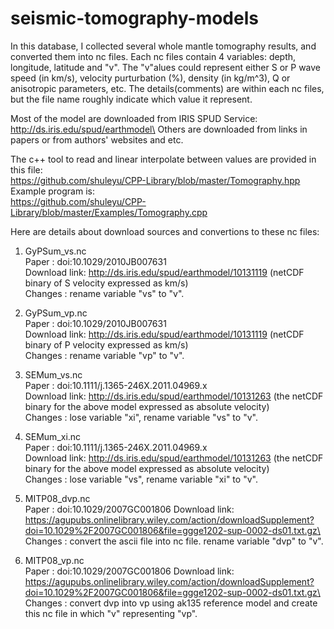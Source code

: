 # seismic-tomography-models

In this database, I collected several whole mantle tomography results, and
converted them into nc files. Each nc files contain 4 variables: depth,
longitude, latitude and "v". The "v"alues could represent either S or P wave
speed (in km/s), velocity purturbation (%), density (in kg/m^3), Q or
anisotropic parameters, etc. The details(comments) are within each nc files,
but the file name roughly indicate which value it represent.

Most of the model are downloaded from IRIS SPUD Service:\
http://ds.iris.edu/spud/earthmodel\
Others are downloaded from links in papers or from authors' websites and etc.

The c++ tool to read and linear interpolate between values are provided in this file:\
https://github.com/shuleyu/CPP-Library/blob/master/Tomography.hpp  
Example program is:\
https://github.com/shuleyu/CPP-Library/blob/master/Examples/Tomography.cpp

Here are details about download sources and convertions to these nc files:

1. GyPSum_vs.nc\
Paper        : doi:10.1029/2010JB007631\
Download link: http://ds.iris.edu/spud/earthmodel/10131119 (netCDF binary of S velocity expressed as km/s)\
Changes      : rename variable "vs" to "v".

2. GyPSum_vp.nc\
Paper        : doi:10.1029/2010JB007631\
Download link: http://ds.iris.edu/spud/earthmodel/10131119 (netCDF binary of P velocity expressed as km/s)\
Changes      : rename variable "vp" to "v".

3. SEMum_vs.nc\
Paper        : doi:10.1111/j.1365-246X.2011.04969.x\
Download link: http://ds.iris.edu/spud/earthmodel/10131263 (the netCDF binary for the above model expressed as absolute velocity)\
Changes      : lose variable "xi", rename variable "vs" to "v".

4. SEMum_xi.nc\
Paper        : doi:10.1111/j.1365-246X.2011.04969.x\
Download link: http://ds.iris.edu/spud/earthmodel/10131263 (the netCDF binary for the above model expressed as absolute velocity)\
Changes      : lose variable "vs", rename variable "xi" to "v".

5. MITP08_dvp.nc\
Paper        : doi:10.1029/2007GC001806
Download link: https://agupubs.onlinelibrary.wiley.com/action/downloadSupplement?doi=10.1029%2F2007GC001806&file=ggge1202-sup-0002-ds01.txt.gz\
Changes      : convert the ascii file into nc file. rename variable "dvp" to "v".

6. MITP08_vp.nc\
Paper        : doi:10.1029/2007GC001806
Download link: https://agupubs.onlinelibrary.wiley.com/action/downloadSupplement?doi=10.1029%2F2007GC001806&file=ggge1202-sup-0002-ds01.txt.gz\
Changes      : convert dvp into vp using ak135 reference model and create this nc file in which "v" representing "vp".
